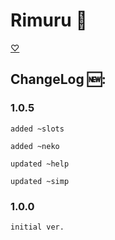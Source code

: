 # Rimuru 👾
[♡](https://top.gg/bot/841573836445188136)

## ChangeLog 🆕:

### 1.0.5

`added ~slots`

`added ~neko`

`updated ~help`

`updated ~simp`

### 1.0.0

`initial ver.`
